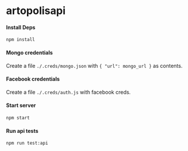 # artopolisapi

#### Install Deps
`npm install`

#### Mongo credentials
Create a file `./.creds/mongo.json` with `{ "url": mongo_url }` as contents.

#### Facebook credentials
Create a file `./.creds/auth.js` with facebook creds.

#### Start server
`npm start`

#### Run api tests
`npm run test:api`
